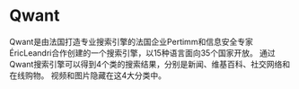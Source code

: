 # Qwant

Qwant是由法国打造专业搜索引擎的法国企业Pertimm和信息安全专家ÉricLeandri合作创建的一个搜索引擎，以15种语言面向35个国家开放。 通过Qwant搜索引擎可以得到4个类的搜索结果，分别是新闻、维基百科、社交网络和在线购物。 视频和图片隐藏在这4大分类中。

